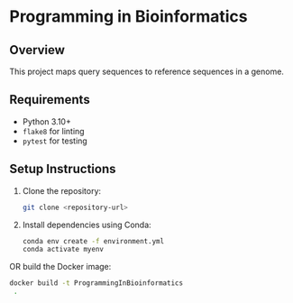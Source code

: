 # Programming in Bioinformatics

## Overview
This project maps query sequences to reference sequences in a genome.

## Requirements
- Python 3.10+
- `flake8` for linting
- `pytest` for testing

## Setup Instructions
1. Clone the repository:
    ```bash
    git clone <repository-url>
    ```
2. Install dependencies using Conda:
    ```bash
    conda env create -f environment.yml
    conda activate myenv
    ```

OR build the Docker image:
```bash
docker build -t ProgrammingInBioinformatics
 .